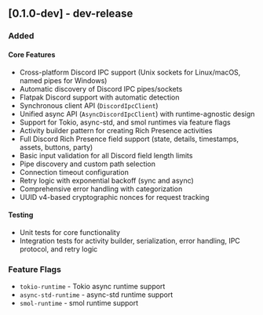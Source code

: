 
## [0.1.0-dev] - dev-release


### Added

#### Core Features

- Cross-platform Discord IPC support (Unix sockets for Linux/macOS, named pipes for Windows)
- Automatic discovery of Discord IPC pipes/sockets
- Flatpak Discord support with automatic detection
- Synchronous client API (`DiscordIpcClient`)
- Unified async API (`AsyncDiscordIpcClient`) with runtime-agnostic design
- Support for Tokio, async-std, and smol runtimes via feature flags
- Activity builder pattern for creating Rich Presence activities
- Full Discord Rich Presence field support (state, details, timestamps, assets, buttons, party)
- Basic input validation for all Discord field length limits
- Pipe discovery and custom path selection
- Connection timeout configuration
- Retry logic with exponential backoff (sync and async)
- Comprehensive error handling with categorization
- UUID v4-based cryptographic nonces for request tracking

#### Testing

- Unit tests for core functionality
- Integration tests for activity builder, serialization, error handling, IPC protocol, and retry logic

### Feature Flags

- `tokio-runtime` - Tokio async runtime support
- `async-std-runtime` - async-std runtime support
- `smol-runtime` - smol runtime support
